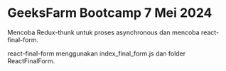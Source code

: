 # GeeksFarm Bootcamp 7 Mei 2024

Mencoba Redux-thunk untuk proses asynchronous dan mencoba react-final-form.

react-final-form menggunakan index_final_form.js dan folder ReactFinalForm.